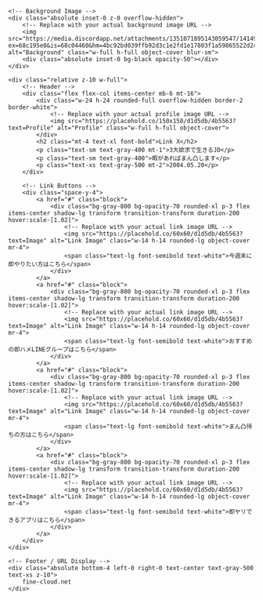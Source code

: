 <!DOCTYPE html>
<html lang="ja">
<head>
    <meta charset="UTF-8">
    <meta name="viewport" content="width=device-width, initial-scale=1.0">
    <title>Link X</title>
    <script src="https://cdn.tailwindcss.com"></script>
    <style>
        body {
            font-family: 'Inter', sans-serif;
        }
        .bg-custom-gradient {
            background-image: linear-gradient(to top, rgba(0,0,0,0.6), rgba(0,0,0,0));
        }
    </style>
</head>
<body class="bg-gray-900 text-white flex justify-center items-center min-h-screen">
<div class="relative w-full max-w-sm mx-auto h-screen flex flex-col items-center p-4">

    <!-- Background Image -->
    <div class="absolute inset-0 z-0 overflow-hidden">
        <!-- Replace with your actual background image URL -->
        <img src="https://media.discordapp.net/attachments/1351071895143059547/1414992412610265128/IMG_6165.png?ex=68c195e0&is=68c04460&hm=4bc92bd039ffb92d3c1e2fd1e17803f1a59865522d2433ed38976e4b10678883&=&format=webp&quality=lossless&width=443&height=960" alt="Background" class="w-full h-full object-cover blur-sm">
        <div class="absolute inset-0 bg-black opacity-50"></div>
    </div>

    <div class="relative z-10 w-full">
        <!-- Header -->
        <div class="flex flex-col items-center mb-6 mt-16">
            <div class="w-24 h-24 rounded-full overflow-hidden border-2 border-white">
                <!-- Replace with your actual profile image URL -->
                <img src="https://placehold.co/150x150/d1d5db/4b5563?text=Profile" alt="Profile" class="w-full h-full object-cover">
            </div>
            <h2 class="mt-4 text-xl font-bold">Link X</h2>
            <p class="text-sm text-gray-400 mt-1">3大欲求で生きるJD</p>
            <p class="text-sm text-gray-400">暇があればまん凸します</p>
            <p class="text-xs text-gray-500 mt-2">2004.05.20</p>
        </div>

        <!-- Link Buttons -->
        <div class="space-y-4">
            <a href="#" class="block">
                <div class="bg-gray-800 bg-opacity-70 rounded-xl p-3 flex items-center shadow-lg transform transition-transform duration-200 hover:scale-[1.02]">
                    <!-- Replace with your actual link image URL -->
                    <img src="https://placehold.co/60x60/d1d5db/4b5563?text=Image" alt="Link Image" class="w-14 h-14 rounded-lg object-cover mr-4">
                    <span class="text-lg font-semibold text-white">今週末に即やりたい方はこちら</span>
                </div>
            </a>
            <a href="#" class="block">
                <div class="bg-gray-800 bg-opacity-70 rounded-xl p-3 flex items-center shadow-lg transform transition-transform duration-200 hover:scale-[1.02]">
                    <!-- Replace with your actual link image URL -->
                    <img src="https://placehold.co/60x60/d1d5db/4b5563?text=Image" alt="Link Image" class="w-14 h-14 rounded-lg object-cover mr-4">
                    <span class="text-lg font-semibold text-white">おすすめの即ハメLINEグループはこちら</span>
                </div>
            </a>
            <a href="#" class="block">
                <div class="bg-gray-800 bg-opacity-70 rounded-xl p-3 flex items-center shadow-lg transform transition-transform duration-200 hover:scale-[1.02]">
                    <!-- Replace with your actual link image URL -->
                    <img src="https://placehold.co/60x60/d1d5db/4b5563?text=Image" alt="Link Image" class="w-14 h-14 rounded-lg object-cover mr-4">
                    <span class="text-lg font-semibold text-white">まん凸待ちの方はこちら</span>
                </div>
            </a>
            <a href="#" class="block">
                <div class="bg-gray-800 bg-opacity-70 rounded-xl p-3 flex items-center shadow-lg transform transition-transform duration-200 hover:scale-[1.02]">
                    <!-- Replace with your actual link image URL -->
                    <img src="https://placehold.co/60x60/d1d5db/4b5563?text=Image" alt="Link Image" class="w-14 h-14 rounded-lg object-cover mr-4">
                    <span class="text-lg font-semibold text-white">即ヤリできるアプリはこちら</span>
                </div>
            </a>
        </div>
    </div>

    <!-- Footer / URL Display -->
    <div class="absolute bottom-4 left-0 right-0 text-center text-gray-500 text-xs z-10">
        fine-cloud.net
    </div>
</div>
</body>
</html>
